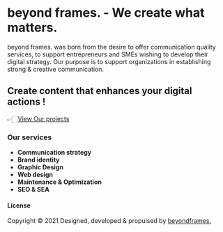 # beyond frames. - We create what matters.
beyond frames. was born from the desire to offer communication quality services, to support entrepreneurs and SMEs wishing to develop their digital strategy. Our purpose is to support organizations in establishing strong & creative communication.

## Create content that enhances your digital actions !
👉🏻[View Our projects](file:///home/geraldine/Documents/Directory/beyondframes_00/theme/portfolio.html/)
### Our services
* **Communication strategy**
* **Brand identity**
* **Graphic Design**
* **Web design**
* **Maintenance & Optimization**
* **SEO & SEA**

#### License
Copyright &copy; 2021 Designed, developed &amp; propulsed by [beyondframes.](https://beyondframes.fr-theme/index.html)